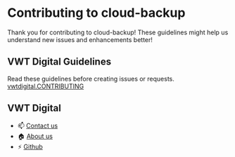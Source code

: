 # Contributing to cloud-backup
Thank you for contributing to cloud-backup! These guidelines might help us understand new issues and enhancements better!

## VWT Digital Guidelines
Read these guidelines before creating issues or requests.
[vwtdigital.CONTRIBUTING](https://github.com/vwt-digital/operational-data-hub/blob/develop/vwtdigital.CONTRIBUTING.md)

## VWT Digital
- :mailbox: [Contact us](https://vwt-digital.github.io/#contact)
- :house: [About us](https://vwt-digital.github.io/)
- :zap: [Github](https://github.com/vwt-digital)
